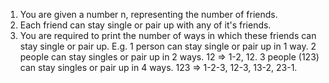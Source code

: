 1. You are given a number n, representing the number of friends.
2. Each friend can stay single or pair up with any of it's friends.
3. You are required to print the number of ways in which these friends can stay single or pair up.
E.g.
1 person can stay single or pair up in 1 way.
2 people can stay singles or pair up in 2 ways. 12 => 1-2, 12.
3 people (123) can stay singles or pair up in 4 ways. 123 => 1-2-3, 12-3, 13-2, 23-1.

